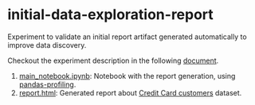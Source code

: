 # initial-data-exploration-report
Experiment to validate an initial report artifact generated automatically to improve data discovery.

Checkout the experiment description in the following [document](https://docs.google.com/document/d/1d0ZcgILOTWxjbhSmLfluBwOpsu8zhrFgM-eeRjtl13s/edit#).

1. [main_notebook.ipynb](./main_notebook.ipynb): Notebook with the report generation, using [pandas-profiling](https://github.com/pandas-profiling/pandas-profiling).
2. [report.html](./report.html): Generated report about [Credit Card customers](https://www.kaggle.com/sakshigoyal7/credit-card-customers) dataset.